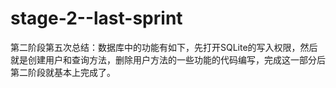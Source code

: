 # stage-2--last-sprint
第二阶段第五次总结：数据库中的功能有如下，先打开SQLite的写入权限，然后就是创建用户和查询方法，删除用户方法的一些功能的代码编写，完成这一部分后第二阶段就基本上完成了。
